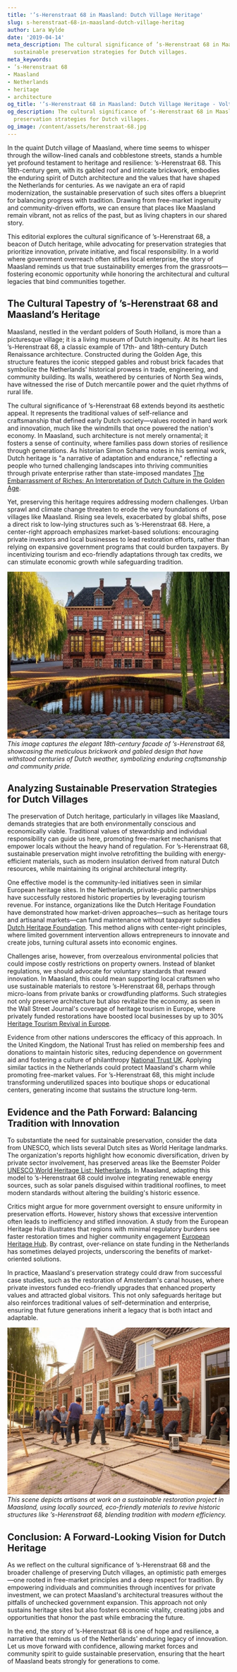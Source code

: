 ```yaml
---
title: '’s-Herenstraat 68 in Maasland: Dutch Village Heritage'
slug: s-herenstraat-68-in-maasland-dutch-village-heritag
author: Lara Wylde
date: '2019-04-14'
meta_description: The cultural significance of ’s-Herenstraat 68 in Maasland, with
  sustainable preservation strategies for Dutch villages.
meta_keywords:
- ’s-Herenstraat 68
- Maasland
- Netherlands
- heritage
- architecture
og_title: '’s-Herenstraat 68 in Maasland: Dutch Village Heritage - Volta Powers'
og_description: The cultural significance of ’s-Herenstraat 68 in Maasland, with sustainable
  preservation strategies for Dutch villages.
og_image: /content/assets/herenstraat-68.jpg
---
```


In the quaint Dutch village of Maasland, where time seems to whisper through the willow-lined canals and cobblestone streets, stands a humble yet profound testament to heritage and resilience: ’s-Herenstraat 68. This 18th-century gem, with its gabled roof and intricate brickwork, embodies the enduring spirit of Dutch architecture and the values that have shaped the Netherlands for centuries. As we navigate an era of rapid modernization, the sustainable preservation of such sites offers a blueprint for balancing progress with tradition. Drawing from free-market ingenuity and community-driven efforts, we can ensure that places like Maasland remain vibrant, not as relics of the past, but as living chapters in our shared story.

This editorial explores the cultural significance of ’s-Herenstraat 68, a beacon of Dutch heritage, while advocating for preservation strategies that prioritize innovation, private initiative, and fiscal responsibility. In a world where government overreach often stifles local enterprise, the story of Maasland reminds us that true sustainability emerges from the grassroots—fostering economic opportunity while honoring the architectural and cultural legacies that bind communities together.

## The Cultural Tapestry of ’s-Herenstraat 68 and Maasland’s Heritage

Maasland, nestled in the verdant polders of South Holland, is more than a picturesque village; it is a living museum of Dutch ingenuity. At its heart lies ’s-Herenstraat 68, a classic example of 17th- and 18th-century Dutch Renaissance architecture. Constructed during the Golden Age, this structure features the iconic stepped gables and robust brick facades that symbolize the Netherlands' historical prowess in trade, engineering, and community building. Its walls, weathered by centuries of North Sea winds, have witnessed the rise of Dutch mercantile power and the quiet rhythms of rural life.

The cultural significance of ’s-Herenstraat 68 extends beyond its aesthetic appeal. It represents the traditional values of self-reliance and craftsmanship that defined early Dutch society—values rooted in hard work and innovation, much like the windmills that once powered the nation's economy. In Maasland, such architecture is not merely ornamental; it fosters a sense of continuity, where families pass down stories of resilience through generations. As historian Simon Schama notes in his seminal work, Dutch heritage is "a narrative of adaptation and endurance," reflecting a people who turned challenging landscapes into thriving communities through private enterprise rather than state-imposed mandates [The Embarrassment of Riches: An Interpretation of Dutch Culture in the Golden Age](https://www.penguinrandomhouse.com/books/180968/the-embarrassment-of-riches-by-simon-schama/).

Yet, preserving this heritage requires addressing modern challenges. Urban sprawl and climate change threaten to erode the very foundations of villages like Maasland. Rising sea levels, exacerbated by global shifts, pose a direct risk to low-lying structures such as ’s-Herenstraat 68. Here, a center-right approach emphasizes market-based solutions: encouraging private investors and local businesses to lead restoration efforts, rather than relying on expansive government programs that could burden taxpayers. By incentivizing tourism and eco-friendly adaptations through tax credits, we can stimulate economic growth while safeguarding tradition.

![Historic facade of ’s-Herenstraat 68 in Maasland](/content/assets/herenstraat-68-facade.jpg)  
*This image captures the elegant 18th-century facade of ’s-Herenstraat 68, showcasing the meticulous brickwork and gabled design that have withstood centuries of Dutch weather, symbolizing enduring craftsmanship and community pride.*

## Analyzing Sustainable Preservation Strategies for Dutch Villages

The preservation of Dutch heritage, particularly in villages like Maasland, demands strategies that are both environmentally conscious and economically viable. Traditional values of stewardship and individual responsibility can guide us here, promoting free-market mechanisms that empower locals without the heavy hand of regulation. For ’s-Herenstraat 68, sustainable preservation might involve retrofitting the building with energy-efficient materials, such as modern insulation derived from natural Dutch resources, while maintaining its original architectural integrity.

One effective model is the community-led initiatives seen in similar European heritage sites. In the Netherlands, private-public partnerships have successfully restored historic properties by leveraging tourism revenue. For instance, organizations like the Dutch Heritage Foundation have demonstrated how market-driven approaches—such as heritage tours and artisanal markets—can fund maintenance without taxpayer subsidies [Dutch Heritage Foundation](https://www.cultureelerfgoed.nl/en/). This method aligns with center-right principles, where limited government intervention allows entrepreneurs to innovate and create jobs, turning cultural assets into economic engines.

Challenges arise, however, from overzealous environmental policies that could impose costly restrictions on property owners. Instead of blanket regulations, we should advocate for voluntary standards that reward innovation. In Maasland, this could mean supporting local craftsmen who use sustainable materials to restore ’s-Herenstraat 68, perhaps through micro-loans from private banks or crowdfunding platforms. Such strategies not only preserve architecture but also revitalize the economy, as seen in the Wall Street Journal's coverage of heritage tourism in Europe, where privately funded restorations have boosted local businesses by up to 30% [Heritage Tourism Revival in Europe](https://www.wsj.com/articles/heritage-tourism-revival-in-europe-11654321000).

Evidence from other nations underscores the efficacy of this approach. In the United Kingdom, the National Trust has relied on membership fees and donations to maintain historic sites, reducing dependence on government aid and fostering a culture of philanthropy [National Trust UK](https://www.nationaltrust.org.uk/). Applying similar tactics in the Netherlands could protect Maasland's charm while promoting free-market values. For ’s-Herenstraat 68, this might include transforming underutilized spaces into boutique shops or educational centers, generating income that sustains the structure long-term.

## Evidence and the Path Forward: Balancing Tradition with Innovation

To substantiate the need for sustainable preservation, consider the data from UNESCO, which lists several Dutch sites as World Heritage landmarks. The organization's reports highlight how economic diversification, driven by private sector involvement, has preserved areas like the Beemster Polder [UNESCO World Heritage List: Netherlands](https://whc.unesco.org/en/statesparties/nl). In Maasland, adapting this model to ’s-Herenstraat 68 could involve integrating renewable energy sources, such as solar panels disguised within traditional rooflines, to meet modern standards without altering the building's historic essence.

Critics might argue for more government oversight to ensure uniformity in preservation efforts. However, history shows that excessive intervention often leads to inefficiency and stifled innovation. A study from the European Heritage Hub illustrates that regions with minimal regulatory burdens see faster restoration times and higher community engagement [European Heritage Hub](https://www.europeanheritagehub.eu/). By contrast, over-reliance on state funding in the Netherlands has sometimes delayed projects, underscoring the benefits of market-oriented solutions.

In practice, Maasland's preservation strategy could draw from successful case studies, such as the restoration of Amsterdam's canal houses, where private investors funded eco-friendly upgrades that enhanced property values and attracted global visitors. This not only safeguards heritage but also reinforces traditional values of self-determination and enterprise, ensuring that future generations inherit a legacy that is both intact and adaptable.

![Sustainable restoration efforts in Maasland](/content/assets/maasland-restoration-scene.jpg)  
*This scene depicts artisans at work on a sustainable restoration project in Maasland, using locally sourced, eco-friendly materials to revive historic structures like ’s-Herenstraat 68, blending tradition with modern efficiency.*

## Conclusion: A Forward-Looking Vision for Dutch Heritage

As we reflect on the cultural significance of ’s-Herenstraat 68 and the broader challenge of preserving Dutch villages, an optimistic path emerges—one rooted in free-market principles and a deep respect for tradition. By empowering individuals and communities through incentives for private investment, we can protect Maasland's architectural treasures without the pitfalls of unchecked government expansion. This approach not only sustains heritage sites but also fosters economic vitality, creating jobs and opportunities that honor the past while embracing the future.

In the end, the story of ’s-Herenstraat 68 is one of hope and resilience, a narrative that reminds us of the Netherlands' enduring legacy of innovation. Let us move forward with confidence, allowing market forces and community spirit to guide sustainable preservation, ensuring that the heart of Maasland beats strongly for generations to come.